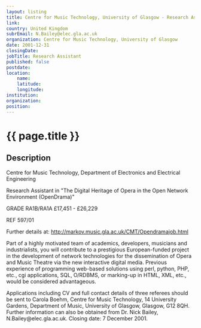 ```yaml
---
layout: listing
title: Centre for Music Technology, University of Glasgow - Research Assistant
link:
country: United Kingdom
subrEmail: N.Bailey@elec.gla.ac.uk
organization: Centre for Music Technology, University of Glasgow 
date: 2001-12-31
closingDate: 
jobTitle: Research Assistant
published: false
postdate:
location:
	name: 
	latitude: 
	longitude: 
institution: 
organization: 
position: 
--- 
```



# {{ page.title }}

## Description


<p>Centre for Music Technology, Department of Electronics and Electrical Engineering</p>

<p>Research Assistant in "The Digital Heritage of Opera in the Open Network Environment (OpenDrama)"</p>

<p>GRADE RA1B/RA1A   £17,451 - £26,229</p>

<p>REF 597/01</p>

<p>Further details at: <a href="http://markov.music.gla.ac.uk/CMT/Opendramajob.html">http://markov.music.gla.ac.uk/CMT/Opendramajob.html</a></p>


<p>Part of a highly motivated team of academics, developers, musicians and industrialists, you will contribute to a prestigious European-funded project in the development of network technologies for the dissemination of Opera and Music Theatre via the new interactive digital media.  Previous experience of programming web-based solutions using perl, python, PHP, etc., cgi applications, SQL, O/RDBMS, or marking-up in HTML, XML, etc., would be considered advantageous.</p>

<p>Applications including CV and full contact details of three referees should be sent to Carola Boehm, Centre for Music Technology, 14 University Gardens, Department of Music, University of Glasgow, Glasgow, G12 8QH.  Further information can also be obtained from Dr. Nick Bailey, N.Bailey@elec.gla.ac.uk. Closing date: 7 December 2001.</p>

